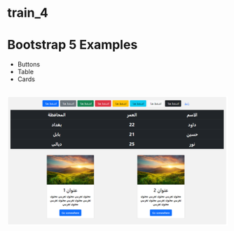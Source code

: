 # train_4
<h1>Bootstrap 5 Examples</h1>
<ul>
  <li>Buttons</li>
  <li>Table</li>
  <li>Cards</li>
</ul>
<br>
<img src="https://raw.githubusercontent.com/ali-uot/train_4/main/images/train_4_img.png">
